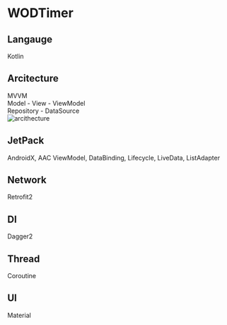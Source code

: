 # WODTimer

## Langauge
Kotlin

## Arcitecture
MVVM  
Model - View - ViewModel   
Repository - DataSource   
![arcithecture](https://github.com/jess-jang/CrossfitTimer/blob/master/arcithecture_plan.png)

## JetPack
AndroidX, AAC ViewModel, DataBinding, Lifecycle, LiveData, ListAdapter

## Network
Retrofit2

## DI
Dagger2

## Thread
Coroutine

## UI
Material
